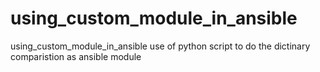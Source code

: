 # using_custom_module_in_ansible
using_custom_module_in_ansible use of python script to do the dictinary comparistion as ansible module 
